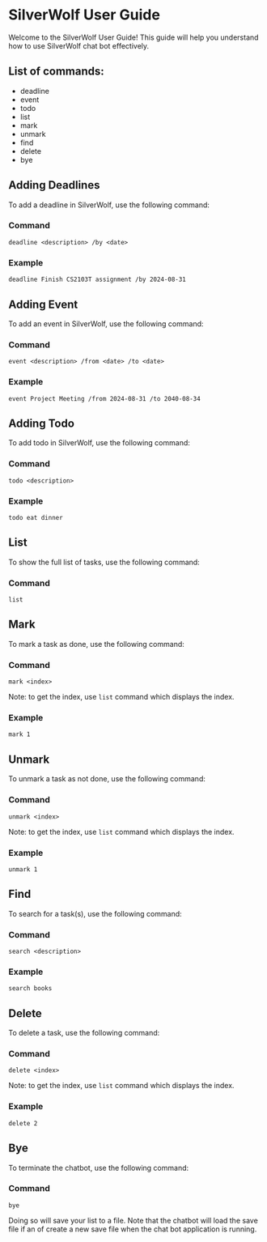 # SilverWolf User Guide

Welcome to the SilverWolf User Guide! This guide will help you understand how to use SilverWolf chat bot effectively.

## List of commands:
 - deadline
 - event
 - todo
 - list
 - mark
 - unmark
 - find
 - delete
 - bye
## Adding Deadlines

To add a deadline in SilverWolf, use the following command:

### Command
`deadline <description> /by <date>`

### Example
```shell
deadline Finish CS2103T assignment /by 2024-08-31
```
## Adding Event

To add an event in SilverWolf, use the following command:

### Command
`event <description> /from <date> /to <date>`

### Example
```shell
event Project Meeting /from 2024-08-31 /to 2040-08-34
```

## Adding Todo

To add todo in SilverWolf, use the following command:

### Command
`todo <description>`

### Example
```shell
todo eat dinner
```
## List

To show the full list of tasks, use the following command:

### Command
`list`

## Mark

To mark a task as done, use the following command:

### Command
`mark <index>`

Note: to get the index, use `list` command which displays the index.

### Example
```shell
mark 1
```

## Unmark

To unmark a task as not done, use the following command:

### Command
`unmark <index>`

Note: to get the index, use `list` command which displays the index.

### Example
```shell
unmark 1
```

## Find

To search for a task(s), use the following command:

### Command
`search <description>`

### Example
```shell
search books
```

## Delete

To delete a task, use the following command:

### Command
`delete <index>`

Note: to get the index, use `list` command which displays the index.

### Example
```shell
delete 2
```

## Bye

To terminate the chatbot, use the following command:

### Command
`bye`

Doing so will save your list to a file. Note that the chatbot will load the save file if an of create a new save file when the chat bot application is running.











